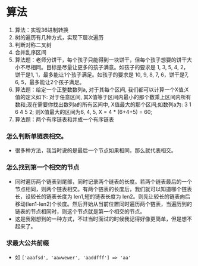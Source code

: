# 算法

1. 算法：实现36进制转换
2. 树的遍历有几种方式，实现下层次遍历
3. 判断对称二叉树
4. 合并乱序区间
5. 算法题：老师分饼干，每个孩子只能得到一块饼干，但每个孩子想要的饼干大小不尽相同。目标是尽量让更多的孩子满意。如孩子的要求是 1, 3, 5, 4, 2，饼干是1, 1，最多能让1个孩子满足。如孩子的要求是 10, 9, 8, 7, 6，饼干是7, 6, 5，最多能让2个孩子满足。
6. 算法题：给定一个正整数数列a, 对于其每个区间, 我们都可以计算一个X值;X值的定义如下: 对于任意区间, 其X值等于区间内最小的那个数乘上区间内所有数和;现在需要你找出数列a的所有区间中, X值最大的那个区间;如数列a为: 3 1 6 4 5 2; 则X值最大的区间为6, 4, 5, X = 4 * (6+4+5) = 60;
7. 算法题：两个有序链表和并成一个有序链表

### 怎么判断单链表相交。

+ 很多种方法，我当时说的是最后一个节点如果相同，那么就代表相交。

### 怎么找到第一个相交的节点

+ 同时遍历两个链表到尾部，同时记录两个链表的长度。若两个链表最后的一个节点相同，则两个链表相交。有两个链表的长度后，我们就可以知道哪个链表长，设较长的链表长度为 len1,短的链表长度为 len2。则先让较长的链表向后移动(len1-len2)个长度。然后开始从当前位置同时遍历两个链表，当遍历到的链表的节点相同时，则这个节点就是第一个相交的节点。
+ 这是我刚想到的一种方式，不过当时面试的时候我记得好像更简单，但是想不起来了。

### 求最大公共前缀
+ 如 `['aaafsd', 'aawwewer', 'aaddfff'] => 'aa'`
